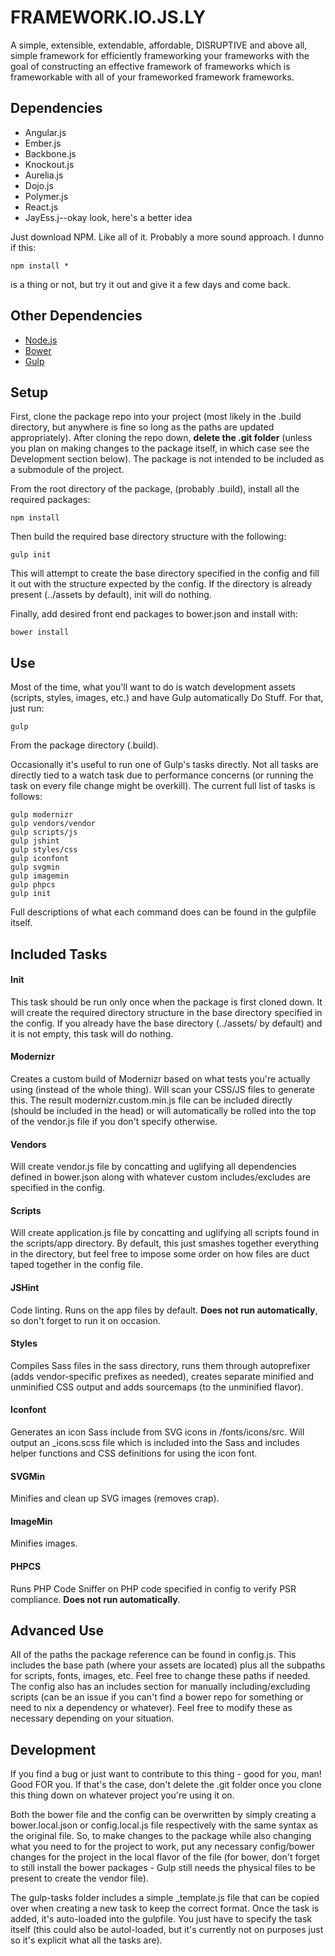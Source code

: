 # FRAMEWORK.IO.JS.LY

A simple, extensible, extendable, affordable, DISRUPTIVE and above all, simple framework for efficiently frameworking your frameworks with the goal of constructing an effective framework of frameworks which is frameworkable with all of your frameworked framework frameworks.

## Dependencies

- Angular.js
- Ember.js
- Backbone.js
- Knockout.js
- Aurelia.js
- Dojo.js
- Polymer.js
- React.js
- JayEss.j--okay look, here's a better idea

Just download NPM.  Like all of it.  Probably a more sound approach.  I dunno if this:

```
npm install *
```

is a thing or not, but try it out and give it a few days and come back.

## Other Dependencies

- [Node.js](https://nodejs.org/)
- [Bower](http://bower.io/#install-bower)
- [Gulp](https://github.com/gulpjs/gulp/blob/master/docs/getting-started.md)

## Setup

First, clone the package repo into your project (most likely in the .build directory, but anywhere is fine so long as the paths are updated appropriately).  After cloning the repo down, __delete the .git folder__ (unless you plan on making changes to the package itself, in which case see the Development section below).  The package is not intended to be included as a submodule of the project.

From the root directory of the package, (probably .build), install all the required packages:

```
npm install
```

Then build the required base directory structure with the following:

```
gulp init
```

This will attempt to create the base directory specified in the config and fill it out with the structure expected by the config.  If the directory is already present (../assets by default), init will do nothing.

Finally, add desired front end packages to bower.json and install with:

```
bower install
```

## Use

Most of the time, what you'll want to do is watch development assets (scripts, styles, images, etc.) and have Gulp automatically Do Stuff.  For that, just run:

```
gulp
```

From the package directory (.build).

Occasionally it's useful to run one of Gulp's tasks directly.  Not all tasks are directly tied to a watch task due to performance concerns (or running the task on every file change might be overkill).  The current full list of tasks is follows:

```
gulp modernizr
gulp vendors/vendor
gulp scripts/js
gulp jshint
gulp styles/css
gulp iconfont
gulp svgmin
gulp imagemin
gulp phpcs
gulp init
```

Full descriptions of what each command does can be found in the gulpfile itself.

## Included Tasks

#### Init

This task should be run only once when the package is first cloned down.  It will create the required directory structure in the base directory specified in the config.  If you already have the base directory (../assets/ by default) and it is not empty, this task will do nothing.

#### Modernizr

Creates a custom build of Modernizr based on what tests you're actually using (instead of the whole thing).  Will scan your CSS/JS files to generate this.  The result modernizr.custom.min.js file can be included directly (should be included in the head) or will automatically be rolled into the top of the vendor.js file if you don't specify otherwise.

#### Vendors

Will create vendor.js file by concatting and uglifying all dependencies defined in bower.json along with whatever custom includes/excludes are specified in the config.

#### Scripts

Will create application.js file by concatting and uglifying all scripts found in the scripts/app directory.  By default, this just smashes together everything in the directory, but feel free to impose some order on how files are duct taped together in the config file.

#### JSHint

Code linting.  Runs on the app files by default.  __Does not run automatically__, so don't forget to run it on occasion.

#### Styles

Compiles Sass files in the sass directory, runs them through autoprefixer (adds vendor-specific prefixes as needed), creates separate minified and unminified CSS output and adds sourcemaps (to the unminified flavor).

#### Iconfont

Generates an icon Sass include from SVG icons in /fonts/icons/src.  Will output an \_icons.scss file which is included into the Sass and includes helper functions and CSS definitions for using the icon font.

#### SVGMin

Minifies and clean up SVG images (removes crap).

#### ImageMin

Minifies images.

#### PHPCS

Runs PHP Code Sniffer on PHP code specified in config to verify PSR compliance. __Does not run automatically__.

## Advanced Use

All of the paths the package reference can be found in config.js.  This includes the base path (where your assets are located) plus all the subpaths for scripts, fonts, images, etc.  Feel free to change these paths if needed.  The config also has an includes section for manually including/excluding scripts (can be an issue if you can't find a bower repo for something or need to nix a dependency or whatever).  Feel free to modify these as necessary depending on your situation.

## Development

If you find a bug or just want to contribute to this thing - good for you, man!  Good FOR you.  If that's the case, don't delete the .git folder once you clone this thing down on whatever project you're using it on.

Both the bower file and the config can be overwritten by simply creating a
bower.local.json or config.local.js file respectively with the same syntax
as the original file.  So, to make changes to the package while also changing what you need to for the project to work, put any necessary config/bower changes for the project in the local flavor of the file (for bower, don't forget to still install the bower packages - Gulp still needs the physical files to be present to create the vendor file).

The gulp-tasks folder includes a simple \_template.js file that can be copied
over when creating a new task to keep the correct format.  Once the task is added, it's auto-loaded into the gulpfile.  You just have to specify the task itself (this could also be autol-loaded, but it's currently not on purposes just so it's explicit what all the tasks are).
